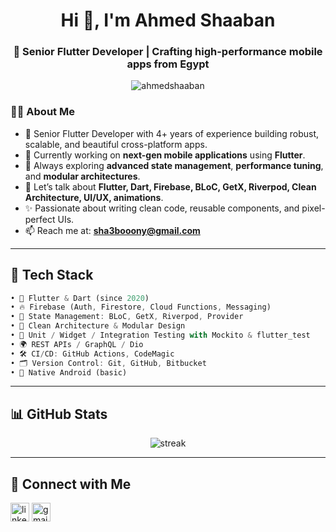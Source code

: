 <h1 align="center">Hi 👋, I'm Ahmed Shaaban</h1>
<h3 align="center">🚀 Senior Flutter Developer | Crafting high-performance mobile apps from Egypt</h3>

<p align="center">
  <img src="https://komarev.com/ghpvc/?username=ahmedshaaban&label=Profile%20views&color=0e75b6&style=flat" alt="ahmedshaaban" />
</p>

### 👨‍💻 About Me

- 💼 Senior Flutter Developer with 4+ years of experience building robust, scalable, and beautiful cross-platform apps.
- 🔭 Currently working on **next-gen mobile applications** using **Flutter**.
- 🌱 Always exploring **advanced state management**, **performance tuning**, and **modular architectures**.
- 💬 Let’s talk about **Flutter, Dart, Firebase, BLoC, GetX, Riverpod, Clean Architecture, UI/UX, animations**.
- ✨ Passionate about writing clean code, reusable components, and pixel-perfect UIs.
- 📫 Reach me at: **sha3booony@gmail.com**

---

## 🔧 Tech Stack

```dart
• 💙 Flutter & Dart (since 2020)
• 🔥 Firebase (Auth, Firestore, Cloud Functions, Messaging)
• 🎯 State Management: BLoC, GetX, Riverpod, Provider
• 🧱 Clean Architecture & Modular Design
• 🧪 Unit / Widget / Integration Testing with Mockito & flutter_test
• 🌍 REST APIs / GraphQL / Dio
• 🛠️ CI/CD: GitHub Actions, CodeMagic
• 🗂️ Version Control: Git, GitHub, Bitbucket
• 📱 Native Android (basic)
```

---

## 📊 GitHub Stats

<p align="center">
  <img src="https://github-readme-streak-stats.herokuapp.com/?user=ahmedshaaban&theme=tokyonight" alt="streak" />
</p>

---

## 🤝 Connect with Me

<p align="left">
  <a href="https://linkedin.com/in/sha3booony" target="blank"><img align="center" src="https://cdn-icons-png.flaticon.com/512/174/174857.png" alt="linkedin" height="30" /></a>
  <a href="mailto:sha3booony@gmail.com" target="blank"><img align="center" src="https://cdn-icons-png.flaticon.com/512/732/732200.png" alt="gmail" height="30" /></a>
</p>
